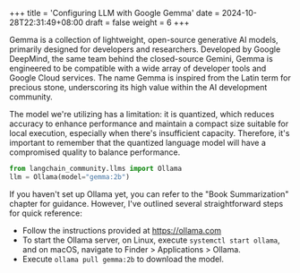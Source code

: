 +++
title = 'Configuring LLM with Google Gemma'
date = 2024-10-28T22:31:49+08:00
draft = false
weight = 6
+++


Gemma is a collection of lightweight, open-source generative AI models, primarily designed for developers and researchers. Developed by Google DeepMind, the same team behind the closed-source Gemini, Gemma is engineered to be compatible with a wide array of developer tools and Google Cloud services. The name Gemma is inspired from the Latin term for precious stone, underscoring its high value within the AI development community.

The model we're utilizing has a limitation: it is quantized, which reduces accuracy to enhance performance and maintain a compact size suitable for local execution, especially when there's insufficient capacity. Therefore, it's important to remember that the quantized language model will have a compromised quality to balance performance.


```py
from langchain_community.llms import Ollama
llm = Ollama(model="gemma:2b")
```

If you haven't set up Ollama yet, you can refer to the "Book Summarization" chapter for guidance. However, I've outlined several straightforward steps for quick reference:

- Follow the instructions provided at https://ollama.com
- To start the Ollama server, on Linux, execute `systemctl start ollama`, and on macOS, navigate to Finder > Applications > Ollama.
- Execute `ollama pull gemma:2b` to download the model.

